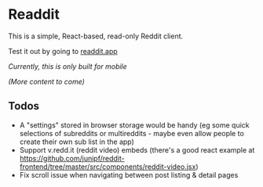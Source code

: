 # Readdit

This is a simple, React-based, read-only Reddit client.

Test it out by going to [readdit.app](https://readdit.app)

*Currently, this is only built for mobile*

*(More content to come)*

## Todos

- A "settings" stored in browser storage would be handy (eg some quick selections of subreddits or multireddits - maybe even allow people to create their own sub list in the app)
- Support v.redd.it (reddit video) embeds (there's a good react example at https://github.com/junipf/reddit-frontend/tree/master/src/components/reddit-video.jsx)
- Fix scroll issue when navigating between post listing & detail pages